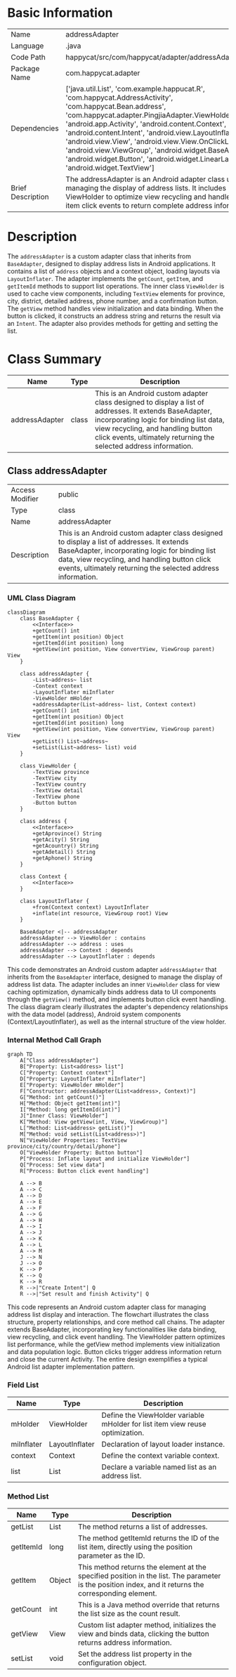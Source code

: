 # Basic Information

|      |      |
|------|------|
| Name | addressAdapter |
| Language | .java |
| Code Path | happycat/src/com/happycat/adapter/addressAdapter.java |
| Package Name | com.happycat.adapter |
| Dependencies | ['java.util.List', 'com.example.happucat.R', 'com.happycat.AddressActivity', 'com.happycat.Bean.address', 'com.happycat.adapter.PingjiaAdapter.ViewHolder', 'android.app.Activity', 'android.content.Context', 'android.content.Intent', 'android.view.LayoutInflater', 'android.view.View', 'android.view.View.OnClickListener', 'android.view.ViewGroup', 'android.widget.BaseAdapter', 'android.widget.Button', 'android.widget.LinearLayout', 'android.widget.TextView'] |
| Brief Description | The addressAdapter is an Android adapter class used for managing the display of address lists. It includes ViewHolder to optimize view recycling and handles list item click events to return complete address information. |

# Description

The `addressAdapter` is a custom adapter class that inherits from `BaseAdapter`, designed to display address lists in Android applications. It contains a list of `address` objects and a context object, loading layouts via `LayoutInflater`. The adapter implements the `getCount`, `getItem`, and `getItemId` methods to support list operations. The inner class `ViewHolder` is used to cache view components, including `TextView` elements for province, city, district, detailed address, phone number, and a confirmation button. The `getView` method handles view initialization and data binding. When the button is clicked, it constructs an address string and returns the result via an `Intent`. The adapter also provides methods for getting and setting the list.

# Class Summary

| Name   | Type  | Description |
|-------|------|-------------|
| addressAdapter | class | This is an Android custom adapter class designed to display a list of addresses. It extends BaseAdapter, incorporating logic for binding list data, view recycling, and handling button click events, ultimately returning the selected address information. |



## Class addressAdapter

|      |      |
|------|------|
| Access Modifier | public |
| Type | class |
| Name | addressAdapter |
| Description | This is an Android custom adapter class designed to display a list of addresses. It extends BaseAdapter, incorporating logic for binding list data, view recycling, and handling button click events, ultimately returning the selected address information. |


### UML Class Diagram

```mermaid
classDiagram
    class BaseAdapter {
        <<Interface>>
        +getCount() int
        +getItem(int position) Object
        +getItemId(int position) long
        +getView(int position, View convertView, ViewGroup parent) View
    }

    class addressAdapter {
        -List~address~ list
        -Context context
        -LayoutInflater miInflater
        -ViewHolder mHolder
        +addressAdapter(List~address~ list, Context context)
        +getCount() int
        +getItem(int position) Object
        +getItemId(int position) long
        +getView(int position, View convertView, ViewGroup parent) View
        +getList() List~address~
        +setList(List~address~ list) void
    }

    class ViewHolder {
        -TextView province
        -TextView city
        -TextView country
        -TextView detail
        -TextView phone
        -Button button
    }

    class address {
        <<Interface>>
        +getAprovince() String
        +getAcity() String
        +getAcountry() String
        +getAdetail() String
        +getAphone() String
    }

    class Context {
        <<Interface>>
    }

    class LayoutInflater {
        +from(Context context) LayoutInflater
        +inflate(int resource, ViewGroup root) View
    }

    BaseAdapter <|-- addressAdapter
    addressAdapter --> ViewHolder : contains
    addressAdapter --> address : uses
    addressAdapter --> Context : depends
    addressAdapter --> LayoutInflater : depends
```

This code demonstrates an Android custom adapter `addressAdapter` that inherits from the `BaseAdapter` interface, designed to manage the display of address list data. The adapter includes an inner `ViewHolder` class for view caching optimization, dynamically binds address data to UI components through the `getView()` method, and implements button click event handling. The class diagram clearly illustrates the adapter's dependency relationships with the data model (address), Android system components (Context/LayoutInflater), as well as the internal structure of the view holder.


### Internal Method Call Graph

```mermaid
graph TD
    A["Class addressAdapter"]
    B["Property: List<address> list"]
    C["Property: Context context"]
    D["Property: LayoutInflater miInflater"]
    E["Property: ViewHolder mHolder"]
    F["Constructor: addressAdapter(List<address>, Context)"]
    G["Method: int getCount()"]
    H["Method: Object getItem(int)"]
    I["Method: long getItemId(int)"]
    J["Inner Class: ViewHolder"]
    K["Method: View getView(int, View, ViewGroup)"]
    L["Method: List<address> getList()"]
    M["Method: void setList(List<address>)"]
    N["ViewHolder Properties: TextView province/city/country/detail/phone"]
    O["ViewHolder Property: Button button"]
    P["Process: Inflate layout and initialize ViewHolder"]
    Q["Process: Set view data"]
    R["Process: Button click event handling"]

    A --> B
    A --> C
    A --> D
    A --> E
    A --> F
    A --> G
    A --> H
    A --> I
    A --> J
    A --> K
    A --> L
    A --> M
    J --> N
    J --> O
    K --> P
    K --> Q
    K --> R
    R -->|"Create Intent"| Q
    R -->|"Set result and finish Activity"| Q
```

This code represents an Android custom adapter class for managing address list display and interaction. The flowchart illustrates the class structure, property relationships, and core method call chains. The adapter extends BaseAdapter, incorporating key functionalities like data binding, view recycling, and click event handling. The ViewHolder pattern optimizes list performance, while the getView method implements view initialization and data population logic. Button clicks trigger address information return and close the current Activity. The entire design exemplifies a typical Android list adapter implementation pattern.

### Field List

| Name  | Type  | Description |
|-------|-------|------|
| mHolder | ViewHolder | Define the ViewHolder variable mHolder for list item view reuse optimization. |
| miInflater | LayoutInflater | Declaration of layout loader instance. |
| context | Context | Define the context variable context. |
| list | List<address> | Declare a variable named list as an address list. |

### Method List

| Name  | Type  | Description |
|-------|-------|------|
| getList | List<address> | The method returns a list of addresses. |
| getItemId | long | The method getItemId returns the ID of the list item, directly using the position parameter as the ID. |
| getItem | Object | This method returns the element at the specified position in the list. The parameter is the position index, and it returns the corresponding element. |
| getCount | int | This is a Java method override that returns the list size as the count result. |
| getView | View | Custom list adapter method, initializes the view and binds data, clicking the button returns address information. |
| setList | void | Set the address list property in the configuration object. |





